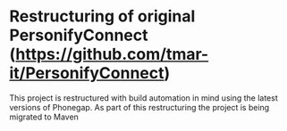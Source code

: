 # Restructuring of original PersonifyConnect (https://github.com/tmar-it/PersonifyConnect)

This project is restructured with build automation in mind using the latest versions
of Phonegap. As part of this restructuring the project is being migrated to Maven 